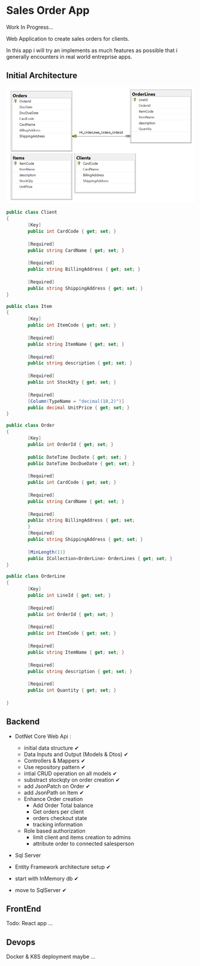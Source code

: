 # Sales Order App

Work In Progress...

Web Application to create sales orders for clients.

In this app i will try an implements as much features as possible that i generally encounters in real world entreprise apps.

## Initial Architecture

![Db Diagram](https://raw.githubusercontent.com/ouss4m4/sales-order/main/db-diagram.png)

```c#
public class Client
{
		[Key]
		public int CardCode { get; set; }

		[Required]
		public string CardName { get; set; }

		[Required]
		public string BillingAddress { get; set; }

		[Required]
		public string ShippingAddress { get; set; }
}
```

```c#
public class Item
{
		[Key]
		public int ItemCode { get; set; }

		[Required]
		public string ItemName { get; set; }

		[Required]
		public string description { get; set; }

		[Required]
		public int StockQty { get; set; }

		[Required]
		[Column(TypeName = "decimal(10,2)")]
		public decimal UnitPrice { get; set; }
}
```

```c#
public class Order
{
		[Key]
		public int OrderId { get; set; }

		public DateTime DocDate { get; set; }
		public DateTime DocDueDate { get; set; }

		[Required]
		public int CardCode { get; set; }

		[Required]
		public string CardName { get; set; }

		[Required]
		public string BillingAddress { get; set;
		}
		[Required]
		public string ShippingAddress { get; set; }

		[MinLength(1)]
		public ICollection<OrderLine> OrderLines { get; set; }
}
```

```c#
public class OrderLine
{
		[Key]
		public int LineId { get; set; }

		[Required]
		public int OrderId { get; set; }

		[Required]
		public int ItemCode { get; set; }

		[Required]
		public string ItemName { get; set; }

		[Required]
		public string description { get; set; }

		[Required]
		public int Quantity { get; set; }

}
```

## Backend

- DotNet Core Web Api :

  - initial data structure ✔
  - Data Inputs and Output (Models & Dtos) ✔
  - Controllers & Mappers ✔
  - Use repository pattern ✔
  - intial CRUD operation on all models ✔
  - substract stockqty on order creation ✔
  - add JsonPatch on Order ✔
  - add JsonPath on Item ✔
  - Enhance Order creation
    - Add Order Total balance
    - Get orders per client
    - orders checkout state
    - tracking information
  - Role based authorization
    - limit client and items creation to admins
    - attribute order to connected salesperson

- Sql Server

- Entity Framework architecture setup ✔
- start with InMemory db ✔
- move to SqlServer ✔

## FrontEnd

Todo: React app ...

## Devops

Docker & K8S deployment maybe ...
